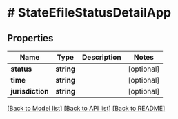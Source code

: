 # # StateEfileStatusDetailApp

## Properties

Name | Type | Description | Notes
------------ | ------------- | ------------- | -------------
**status** | **string** |  | [optional]
**time** | **string** |  | [optional]
**jurisdiction** | **string** |  | [optional]

[[Back to Model list]](../../../README.md#models) [[Back to API list]](../../../README.md#endpoints) [[Back to README]](../../../README.md)
